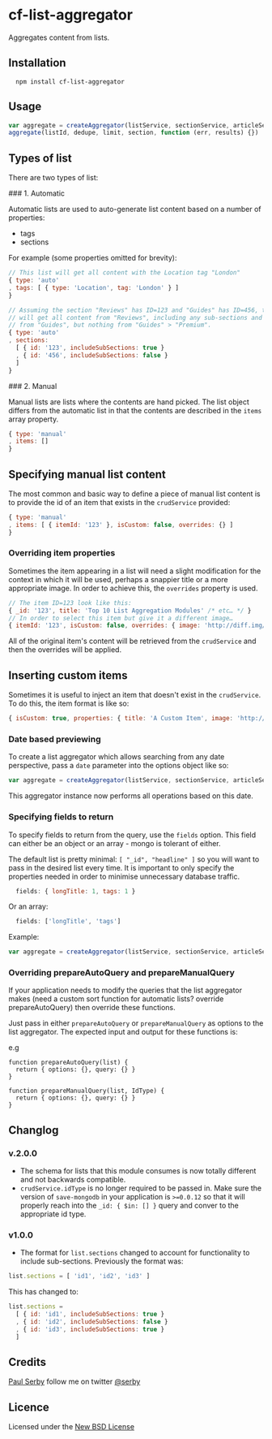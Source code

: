# cf-list-aggregator

Aggregates content from lists.

## Installation

      npm install cf-list-aggregator

## Usage

```js
var aggregate = createAggregator(listService, sectionService, articleService, { logger: logger })
aggregate(listId, dedupe, limit, section, function (err, results) {})
```

## Types of list
There are two types of list:

### 1. Automatic

Automatic lists are used to auto-generate list content based on a number of properties:

- tags
- sections

For example (some properties omitted for brevity):

```js
// This list will get all content with the Location tag "London"
{ type: 'auto'
, tags: [ { type: 'Location', tag: 'London' } ]
}
```

```js
// Assuming the section "Reviews" has ID=123 and "Guides" has ID=456, this list
// will get all content from "Reviews", including any sub-sections and all content
// from "Guides", but nothing from "Guides" > "Premium".
{ type: 'auto'
, sections:
  [ { id: '123', includeSubSections: true }
  , { id: '456', includeSubSections: false }
  ]
}
```

### 2. Manual

Manual lists are lists where the contents are hand picked. The list object differs
from the automatic list in that the contents are described in the `items` array property.

```js
{ type: 'manual'
, items: []
}
```

## Specifying manual list content

The most common and basic way to define a piece of manual list content is to
provide the id of an item that exists in the `crudService` provided:

```js
{ type: 'manual'
, items: [ { itemId: '123' }, isCustom: false, overrides: {} ]
}
```

### Overriding item properties

Sometimes the item appearing in a list will need a slight modification for the context in
which it will be used, perhaps a snappier title or a more appropriate image. In order to achieve
this, the `overrides` property is used.

```js
// The item ID=123 look like this:
{ _id: '123', title: 'Top 10 List Aggregation Modules' /* etc… */ }
// In order to select this item but give it a different image…
{ itemId: '123', isCustom: false, overrides: { image: 'http://diff.img/123' } }
```

All of the original item's content will be retrieved from the `crudService` and then the
overrides will be applied.

## Inserting custom items

Sometimes it is useful to inject an item that doesn't exist in the `crudService`. To do this,
the item format is like so:

```js
{ isCustom: true, properties: { title: 'A Custom Item', image: 'http://notinthe.db' /* etc… */ } }
```

### Date based previewing

To create a list aggregator which allows searching from any date perspective, pass a `date` parameter into the options object like so:

```js
var aggregate = createAggregator(listService, sectionService, articleService, { logger: logger, date: new Date() })
```

This aggregator instance now performs all operations based on this date.

### Specifying fields to return

To specify fields to return from the query, use the `fields` option. This field can either be an object or an array - mongo is tolerant of either.

The default list is pretty minimal: `[ "_id", "headline" ]` so you will want to pass in the desired list every time. It is important to
only specify the properties needed in order to minimise unnecessary database traffic.

```js
  fields: { longTitle: 1, tags: 1 }
```

Or an array:
```js
  fields: ['longTitle', 'tags']
```

Example:
```js
var aggregate = createAggregator(listService, sectionService, articleService, { logger: logger, fields: { longTitle: 1 } })
```

### Overriding prepareAutoQuery and prepareManualQuery

If your application needs to modify the queries that the list aggregator makes (need a custom sort function for automatic lists? override prepareAutoQuery) then override these functions.

Just pass in either `prepareAutoQuery` or `prepareManualQuery` as options to the list aggregator.
The expected input and output for these functions is:

e.g

```
function prepareAutoQuery(list) {
  return { options: {}, query: {} }
}
```

```
function prepareManualQuery(list, IdType) {
  return { options: {}, query: {} }
}
```


## Changlog

### v.2.0.0

- The schema for lists that this module consumes is now totally different and not backwards compatible.
- `crudService.idType` is no longer required to be passed in. Make sure the version of `save-mongodb`
in your application is `>=0.0.12` so that it will properly reach into the `_id: { $in: [] }` query
and conver to the appropriate id type.

### v1.0.0

- The format for `list.sections` changed to account for functionality to include
sub-sections. Previously the format was:

```js
list.sections = [ 'id1', 'id2', 'id3' ]
```

This has changed to:

```js
list.sections =
  [ { id: 'id1', includeSubSections: true }
  , { id: 'id2', includeSubSections: false }
  , { id: 'id3', includeSubSections: true }
  ]
```


## Credits
[Paul Serby](https://github.com/serby/) follow me on twitter [@serby](http://twitter.com/serby)

## Licence
Licensed under the [New BSD License](http://opensource.org/licenses/bsd-license.php)
